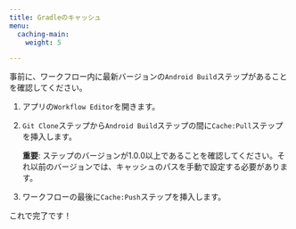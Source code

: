 ```yaml
---
title: Gradleのキャッシュ
menu:
  caching-main:
    weight: 5

---
```

事前に、ワークフロー内に最新バージョンの`Android Build`ステップがあることを確認してください。

1. アプリの`Workflow Editor`を開きます。
2. `Git Clone`ステップから`Android Build`ステップの間に`Cache:Pull`ステップを挿入します。

   **重要**: ステップのバージョンが1.0.0以上であることを確認してください。それ以前のバージョンでは、キャッシュのパスを手動で設定する必要があります。
3. ワークフローの最後に`Cache:Push`ステップを挿入します。

これで完了です！